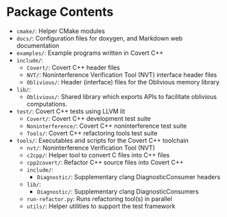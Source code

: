 Package Contents
================

- `cmake/`: Helper CMake modules
- `docs/`: Configuration files for doxygen, and Markdown web documentation
- `examples/`: Example programs written in Covert C++
- `include/`:
    - `Covert/`: Covert C++ header files
    - `NVT/`: Noninterference Verification Tool (NVT) interface header files
    - `Oblivious/`: Header (interface) files for the Oblivious memory library
- `lib/`:
    - `Oblivious/`: Shared library which exports APIs to facilitate oblivious
      computations.
- `test/`: Covert C++ tests using LLVM lit
    - `Covert/`: Covert C++ development test suite
    - `Noninterference/`: Covert C++ noninterference test suite
    - `Tools/`: Covert C++ refactoring tools test suite
- `tools/`: Executables and scripts for the Covert C++ toolchain
    - `nvt/`: Noninterference Verification Tool (NVT)
    - `c2cpp/`: Helper tool to convert C files into C++ files
    - `cpp2covert/`: Refactor C++ source files into Covert C++
    - `include/`:
      - `Diagnostic/`: Supplementary clang DiagnosticConsumer headers
    - `lib/`:
        - `Diagnostic/`: Supplementary clang DiagnosticConsumers
    - `run-refactor.py`: Runs refactoring tool(s) in parallel
    - `utils/`: Helper utilities to support the test framework
